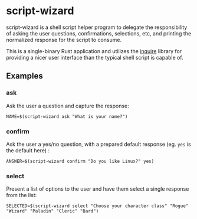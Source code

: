 # script-wizard

script-wizard is a shell script helper program to delegate the
responsibility of asking the user questions, confirmations,
selections, etc, and printing the normalized response for the script to consume.

This is a single-binary Rust application and utilizes the
[inquire](https://docs.rs/inquire/latest/inquire/index.html) library
for providing a nicer user interface than the typical shell script is
capable of.

## Examples

### ask

Ask the user a question and capture the response:

```
NAME=$(script-wizard ask "What is your name?")
```

### confirm

Ask the user a yes/no question, with a prepared default response (eg.
`yes` is the default here) :

```
ANSWER=$(script-wizard confirm "Do you like Linux?" yes)
```

### select

Present a list of options to the user and have them select a single
response from the list:

```
SELECTED=$(script-wizard select "Choose your character class" "Rogue" "Wizard" "Paladin" "Cleric" "Bard")
```
